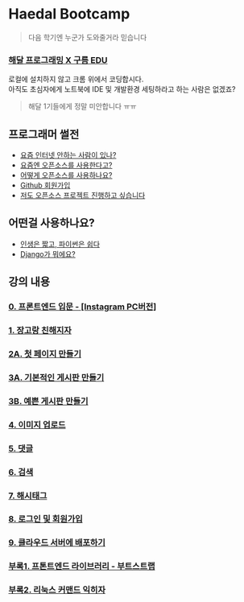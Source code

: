 # Haedal Bootcamp
> 다음 학기엔 누군가 도와줄거라 믿습니다

### [해달 프로그래밍 X 구름 EDU](https://haedal.goorm.io/learn/lecture/11330/%EB%84%88%EB%8F%84-%EC%9B%B9%ED%8E%98%EC%9D%B4%EC%A7%80-%EB%A7%8C%EB%93%A4-%EC%88%98-%EC%9E%88%EC%96%B4)  
로컬에 설치하지 않고 크롬 위에서 코딩합시다.  
아직도 초심자에게 노트북에 IDE 및 개발환경 세팅하라고 하는 사람은 없겠죠?  
> 해달 1기들에게 정말 미안합니다 ㅠㅠ

## 프로그래머 썰전
* [요즘 인터넷 안하는 사람이 있나?](https://github.com/haedal-with-knu/djangoBootcamp/blob/master/intro/intro.md)
* [요즘엔 오픈소스를 사용한다고?](https://github.com/haedal-with-knu/djangoBootcamp/blob/master/intro/opensource.md)
* [어떻게 오픈소스를 사용하나요?](https://github.com/haedal-with-knu/djangoBootcamp/blob/master/intro/howToUseOpensource.md)
* [Github 회원가입](https://github.com/haedal-with-knu/djangoBootcamp/blob/master/intro/githubSignUp.md)
* [저도 오픈소스 프로젝트 진행하고 싶습니다](https://github.com/haedal-with-knu/djangoBootcamp/blob/master/intro/iWantOpensource.md)

## 어떤걸 사용하나요?
* [인생은 짧고, 파이썬은 쉽다](https://github.com/haedal-with-knu/djangoBootcamp/blob/master/intro/whyPython.md)
* [Django가 뭐에요?](https://github.com/haedal-with-knu/djangoBootcamp/blob/master/intro/whatIsDjango.md)

## 강의 내용
### [0. 프론트엔드 입문 - [Instagram PC버전]](https://github.com/haedal-with-knu/djangoBootcamp/blob/master/frontEnd.md)
### [1. 장고랑 친해지자](https://github.com/haedal-with-knu/djangoBootcamp/blob/master/tutorials.md)  

### [2A. 첫 페이지 만들기](https://github.com/haedal-with-knu/djangoBootcamp/blob/master/firstPage.md)


### [3A. 기본적인 게시판 만들기](https://github.com/haedal-with-knu/djangoBootcamp/blob/master/dashboard.md)

### [3B. 예쁜 게시판 만들기](https://github.com/haedal-with-knu/djangoBootcamp/blob/master/beautifulCRUD.md)
### [4. 이미지 업로드](https://github.com/haedal-with-knu/djangoBootcamp/blob/master/uploadImg.md)

### [5. 댓글](https://github.com/haedal-with-knu/djangoBootcamp/blob/master/reply.md)
### [6. 검색]()
### [7. 해시태그]()
### [8. 로그인 및 회원가입]()
### [9. 클라우드 서버에 배포하기]()

### [부록1. 프톤트엔드 라이브러리 - 부트스트랩](https://github.com/haedal-with-knu/djangoBootcamp/blob/master/bootstrap.md)
### [부록2. 리눅스 커맨드 익히자](https://github.com/haedal-with-knu/djangoBootcamp/blob/master/linuxCommand.md)